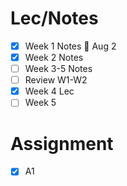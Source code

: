 # Lec/Notes

- [x]  Week 1 Notes 🚮 Aug 2
- [x] Week 2 Notes
- [ ] Week 3-5 Notes
- [ ] Review W1-W2
- [x] Week 4 Lec
- [ ] Week 5 

# Assignment
- [x] A1 